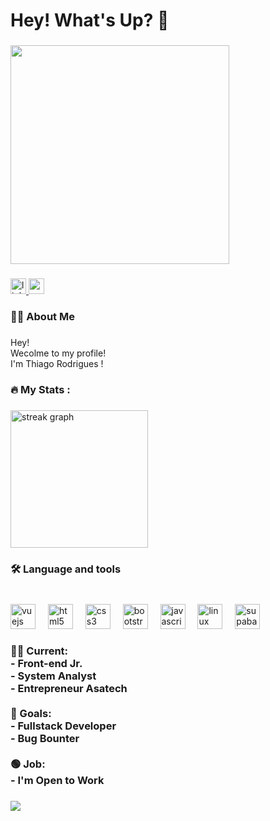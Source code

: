 
<h1 align="left">Hey! What's Up? 👋</h1>

###

<div align="left">
  <img height="350" src="https://github.com/thiaaagao/thiaaagao/assets/26885357/02c3bcaa-2475-4528-a4b6-18bb8f313b66">
</div>

###

<div align="left">
  <a href="https://www.linkedin.com/in/rdesthiago/" target="_blank">
    <img src="https://img.shields.io/static/v1?message=LinkedIn&logo=linkedin&label=&color=0077B5&logoColor=white&labelColor=&style=for-the-badge" height="25" alt="linkedin logo"  />
  </a>
  <a href="rdes.thiago@gmail.com" target="_blank">
    <img src="https://img.shields.io/static/v1?message=Gmail&logo=gmail&label=&color=D14836&logoColor=white&labelColor=&style=for-the-badge" height="25" alt="gmail logo"  />
  </a>
</div>

###

<h3 align="left">👩‍💻  About Me</h3>

###

<p align="left">Hey!<br>Wecolme to my profile!<br>I'm Thiago Rodrigues !</p>

###

<h3 align="left">🔥   My Stats :</h3>

###

<div align="left">
  <img src="https://streak-stats.demolab.com?user=thiaaagao&locale=en&mode=daily&theme=vue-dark&hide_border=false&border_radius=5&order=3" height="220" alt="streak graph"  />
</div>

###

<h3 align="left">🛠 Language and tools</h3>

###

<br clear="both">

<div align="left">
  <img src="https://cdn.jsdelivr.net/gh/devicons/devicon/icons/vuejs/vuejs-original.svg" height="40" alt="vuejs logo"  />
  <img width="12" />
  <img src="https://cdn.jsdelivr.net/gh/devicons/devicon/icons/html5/html5-original.svg" height="40" alt="html5 logo"  />
  <img width="12" />
  <img src="https://cdn.jsdelivr.net/gh/devicons/devicon/icons/css3/css3-original.svg" height="40" alt="css3 logo"  />
  <img width="12" />
  <img src="https://cdn.jsdelivr.net/gh/devicons/devicon/icons/bootstrap/bootstrap-original.svg" height="40" alt="bootstrap logo"  />
  <img width="12" />
  <img src="https://cdn.jsdelivr.net/gh/devicons/devicon/icons/javascript/javascript-original.svg" height="40" alt="javascript logo"  />
  <img width="12" />
  <img src="https://skillicons.dev/icons?i=linux" height="40" alt="linux logo"  />
  <img width="12" />
  <img src="https://skillicons.dev/icons?i=supabase" height="40" alt="supabase logo"  />
</div>

####

<h3 align="left">👨‍💻 Current:<br>- Front-end Jr.<br>- System Analyst<br>- Entrepreneur Asatech<br><br>🎯 Goals:<br>- Fullstack Developer<br>- Bug Bounter<br><br>🟢 Job:<br>- I'm Open to Work</h3>

###

<img align="left" src="https://visitor-badge.laobi.icu/badge?page_id=thiaaagao.thiaaagao&"  />

###

